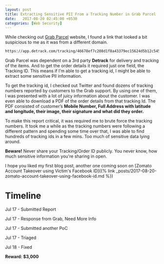```yaml
---
layout: post
title: Extracting Sensitive PII From a Tracking Number in Grab Parcel 
date:   2017-08-20 02:45:00 +0530
categories: [Web Security]
---
```


While checking out [Grab Parcel](https://parcel.grab.com) website, I found a link that looked a bit suspicious to me as it was from a different domain.
```sh
https://app.detrack.com/tracking/46678ef7c208d1f8a43379ec15624d5b12c545ad
```

 Grab Parcel was dependent on a 3rd party **Detrack** for delivery and tracking of the items. And to get the order details it required just one field, the Tracking ID. This means if I’m able to get a tracking id, I might be able to extract some sensitive PII information.

To get the tracking id, I checked out Twitter and found dozens of tracking numbers reported by customers to the Grab support. By using one of them, I was presented with a lot of juicy information about the customer. I was even able to download a PDF of the order details from that tracking Id. The PDF consisted of customer’s **Mobile Number, Full Address with latitude and longitude, their image, their signature and what did they order.**

To make this report critical, it was required me to brute force the tracking numbers. It took me a while as the tracking numbers were following a different pattern and spending some time over that, I was able to find hundreds of tracking ids in a few mins. Too much of sensitive data lying around.

**Beware!**
Never share your Tracking/Order ID publicly. You never know, how much sensitive information you're sharing in open.  

I hope you liked my first blog post, another one coming soon on [Zomato Account Takeover using Victim's Facebook ID]({% link _posts/2017-08-20-zomato-account-takeover-using-facebook-id.md %}) 

# Timeline

Jul 17 - Submitted Report

Jul 17 - Response from Grab, Need More Info

Jul 17 - Submitted another PoC

Jul 17 - Triaged

Jul 18 - Fixed

**Reward: $3,000**



